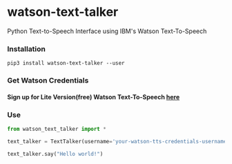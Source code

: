 # watson-text-talker
Python Text-to-Speech Interface using IBM's Watson Text-To-Speech

### Installation

    pip3 install watson-text-talker --user

### Get Watson Credentials

#### Sign up for Lite Version(free) Watson Text-To-Speech [here](https://console.bluemix.net/catalog/services/text-to-speech)


### Use

```python
from watson_text_talker import *

text_talker = TextTalker(username='your-watson-tts-credentials-username', password='your-watson-tts-credentials-password')

text_talker.say("Hello world!")

